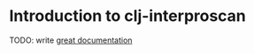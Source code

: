 # Introduction to clj-interproscan

TODO: write [great documentation](http://jacobian.org/writing/what-to-write/)
